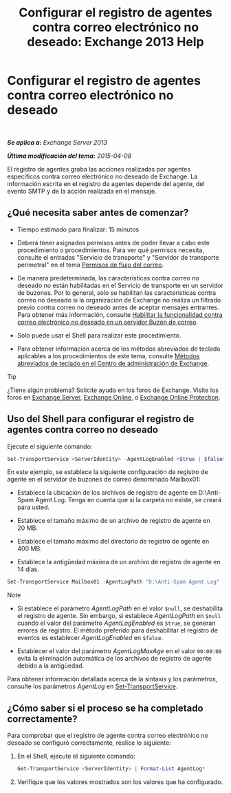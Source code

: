 ﻿---
title: 'Configurar el registro de agentes contra correo electrónico no deseado: Exchange 2013 Help'
TOCTitle: Configurar el registro de agentes contra correo electrónico no deseado
ms:assetid: df157ca3-ad8e-4302-acbc-5fbb8570c21d
ms:mtpsurl: https://technet.microsoft.com/es-es/library/Bb691337(v=EXCHG.150)
ms:contentKeyID: 49895964
ms.date: 04/23/2018
mtps_version: v=EXCHG.150
ms.translationtype: HT
---

# Configurar el registro de agentes contra correo electrónico no deseado

 

_**Se aplica a:** Exchange Server 2013_

_**Última modificación del tema:** 2015-04-08_

El registro de agentes graba las acciones realizadas por agentes específicos contra correo electrónico no deseado de Exchange. La información escrita en el registro de agentes depende del agente, del evento SMTP y de la acción realizada en el mensaje.

## ¿Qué necesita saber antes de comenzar?

  - Tiempo estimado para finalizar: 15 minutos

  - Deberá tener asignados permisos antes de poder llevar a cabo este procedimiento o procedimientos. Para ver qué permisos necesita, consulte el entradas "Servicio de transporte" y "Servidor de transporte perimetral" en el tema [Permisos de flujo del correo](mail-flow-permissions-exchange-2013-help.md).

  - De manera predeterminada, las características contra correo no deseado no están habilitadas en el Servicio de transporte en un servidor de buzones. Por lo general, solo se habilitan las características contra correo no deseado si la organización de Exchange no realiza un filtrado previo contra correo no deseado antes de aceptar mensajes entrantes. Para obtener más información, consulte [Habilitar la funcionalidad contra correo electrónico no deseado en un servidor Buzón de correo](enable-anti-spam-functionality-on-mailbox-servers-exchange-2013-help.md).

  - Solo puede usar el Shell para realizar este procedimiento.

  - Para obtener información acerca de los métodos abreviados de teclado aplicables a los procedimientos de este tema, consulte [Métodos abreviados de teclado en el Centro de administración de Exchange](keyboard-shortcuts-in-the-exchange-admin-center-exchange-online-protection-help.md).


> [!TIP]
> ¿Tiene algún problema? Solicite ayuda en los foros de Exchange. Visite los foros en <A href="https://go.microsoft.com/fwlink/p/?linkid=60612">Exchange Server</A>, <A href="https://go.microsoft.com/fwlink/p/?linkid=267542">Exchange Online</A>, o <A href="https://go.microsoft.com/fwlink/p/?linkid=285351">Exchange Online Protection</A>.



## Uso del Shell para configurar el registro de agentes contra correo no deseado

Ejecute el siguiente comando:

  ```powershell
  Set-TransportService <ServerIdentity> -AgentLogEnabled <$true | $false> -AgentLogMaxAge <dd.hh:mm:ss> -AgentLogMaxDirectorySize <Size> -AgentLogMaxFileSize <Size> -AgentLogPath <LocalFilePath>
  ```

En este ejemplo, se establece la siguiente configuración de registro de agente en el servidor de buzones de correo denominado Mailbox01:

  -  Establece la ubicación de los archivos de registro de agente en D:\\Anti-Spam Agent Log. Tenga en cuenta que si la carpeta no existe, se creará para usted.

  -  Establece el tamaño máximo de un archivo de registro de agente en 20 MB.

  -  Establece el tamaño máximo del directorio de registro de agente en 400 MB.

  -  Establece la antigüedad máxima de un archivo de registro de agente en 14 días.

<!-- end list -->

  ```powershell
  Set-TransportService Mailbox01 -AgentLogPath "D:\Anti-Spam Agent Log" -AgentLogMaxFileSize 20MB -AgentLogMaxDirectorySize 400MB -AgentLogMaxAge 14.00:00:00
  ```


> [!NOTE]
> <UL>
> <LI>
> <P>Si establece el parámetro <EM>AgentLogPath</EM> en el valor <CODE>$null</CODE>, se deshabilita el registro de agente. Sin embargo, si establece <EM>AgentLogPath</EM> en <CODE>$null</CODE> cuando el valor del parámetro <EM>AgentLogEnabled</EM> es <CODE>$true</CODE>, se generan errores de registro. El método preferido para deshabilitar el registro de eventos es establecer <EM>AgentLogEnabled</EM> en <CODE>$false</CODE>.</P>
> <LI>
> <P>Establecer el valor del parámetro <EM>AgentLogMaxAge</EM> en el valor <CODE>00:00:00</CODE> evita la eliminación automática de los archivos de registro de agente debido a la antigüedad.</P></LI></UL>



Para obtener información detallada acerca de la sintaxis y los parámetros, consulte los parámetros *AgentLog* en [Set-TransportService](https://technet.microsoft.com/es-es/library/jj215682\(v=exchg.150\)).

## ¿Cómo saber si el proceso se ha completado correctamente?

Para comprobar que el registro de agente contra correo electrónico no deseado se configuró correctamente, realice lo siguiente:

1.  En el Shell, ejecute el siguiente comando:
    
      ```powershell
      Get-TransportService <ServerIdentity> | Format-List AgentLog*
      ```

2.  Verifique que los valores mostrados son los valores que ha configurado.

